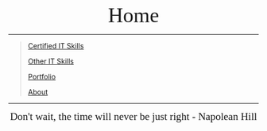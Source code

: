 <center>
<span style="font-family:Papyrus; font-size:3em;">Home</span>
</center>
  
---

> [Certified IT Skills](certified_skills.md)
>
> [Other IT Skills](other_skills.md)
>
> [Portfolio](portfolio.md)
>
> [About](about.md)

---

<center>
<span style="font-family:Papyrus; font-size:1.5em;">
Don't wait, the time will never be just right - Napolean Hill
</span>
</center>
